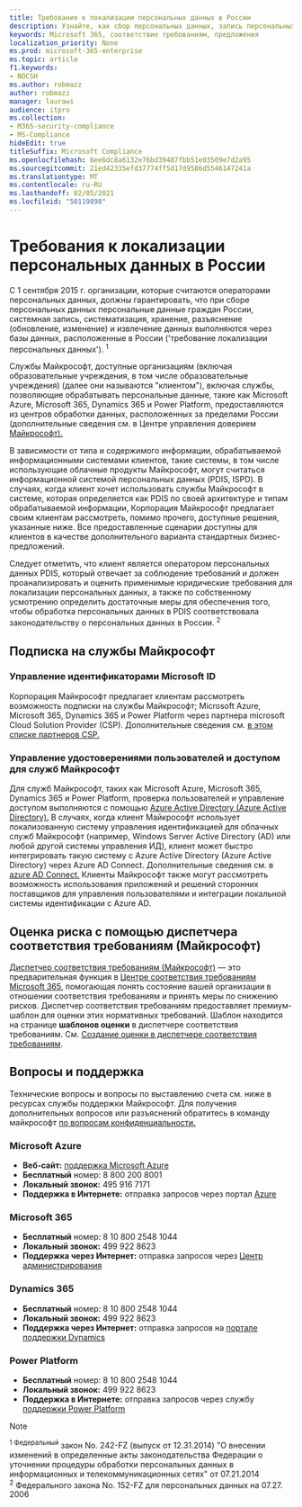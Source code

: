 ```yaml
---
title: Требования к локализации персональных данных в России
description: Узнайте, как сбор персональных данных, запись персональных данных граждан России, систематизация, хранение, хранение, разъяснение и извлечение выполняются в службах и базах данных Майкрософт, расположенных в России.
keywords: Microsoft 365, соответствие требованиям, предложения
localization_priority: None
ms.prod: microsoft-365-enterprise
ms.topic: article
f1.keywords:
- NOCSH
ms.author: robmazz
author: robmazz
manager: laurawi
audience: itpro
ms.collection:
- M365-security-compliance
- MS-Compliance
hideEdit: true
titleSuffix: Microsoft Compliance
ms.openlocfilehash: 6ee6dc8a6132e76bd39487fbb51e03509e7d2a95
ms.sourcegitcommit: 21ed42335efd37774ff5d17d9586d5546147241a
ms.translationtype: MT
ms.contentlocale: ru-RU
ms.lasthandoff: 02/05/2021
ms.locfileid: "50119898"
---
```

# <a name="russian-personal-data-localization-requirements"></a>Требования к локализации персональных данных в России

С 1 сентября 2015 г. организации, которые считаются операторами персональных данных, должны гарантировать, что при сборе персональных данных персональные данные граждан России, системная запись, систематизация, хранение, разъяснение (обновление, изменение) и извлечение данных выполняются через базы данных, расположенные в России ('требование локализации персональных данных'). <sup>1</sup>

Службы Майкрософт, доступные организациям (включая образовательные учреждения, в том числе образовательные учреждения) (далее они называются "клиентом"), включая службы, позволяющие обрабатывать персональные данные, такие как Microsoft Azure, Microsoft 365, Dynamics 365 и Power Platform, предоставляются из центров обработки данных, расположенных за пределами России (дополнительные сведения см. в Центре управления доверием [Майкрософт).](https://www.microsoft.com/trust-center)

В зависимости от типа и содержимого информации, обрабатываемой информационными системами клиентов, такие системы, в том числе использующие облачные продукты Майкрософт, могут считаться информационной системой персональных данных (PDIS, ISPD). В случаях, когда клиент хочет использовать службы Майкрософт в системе, которая определяется как PDIS по своей архитектуре и типам обрабатываемой информации, Корпорация Майкрософт предлагает своим клиентам рассмотреть, помимо прочего, доступные решения, указанные ниже. Все предоставленные сценарии доступны для клиентов в качестве дополнительного варианта стандартных бизнес-предложений.

Следует отметить, что клиент является оператором персональных данных PDIS, который отвечает за соблюдение требований и должен проанализировать и оценить применимые юридические требования для локализации персональных данных, а также по собственному усмотрению определить достаточные меры для обеспечения того, чтобы обработка персональных данных в PDIS соответствовала законодательству о персональных данных в России. <sup>2</sup>

## <a name="subscribing-to-microsoft-services"></a>Подписка на службы Майкрософт

### <a name="microsoft-id-management"></a>Управление идентификаторами Microsoft ID

Корпорация Майкрософт предлагает клиентам рассмотреть возможность подписки на службы Майкрософт; Microsoft Azure, Microsoft 365, Dynamics 365 и Power Platform через партнера microsoft Cloud Solution Provider (CSP). Дополнительные сведения см. [в этом списке партнеров CSP.](https://pinpoint.microsoft.com/search?type=services&campaign=691)

### <a name="managing-user-identity-and-access-for-microsoft-services"></a>Управление удостоверениями пользователей и доступом для служб Майкрософт

Для служб Майкрософт, таких как Microsoft Azure, Microsoft 365, Dynamics 365 и Power Platform, проверка пользователей и управление доступом выполняются с помощью [Azure Active Directory (Azure Active Directory).](https://azure.microsoft.com/services/active-directory/) В случаях, когда клиент Майкрософт использует локализованную систему управления идентификацией для облачных служб Майкрософт (например, Windows Server Active Directory (AD) или любой другой системы управления ИД), клиент может быстро интегрировать такую систему с Azure Active Directory (Azure Active Directory) через Azure AD Connect. Дополнительные сведения см. в [azure AD Connect.](/azure/active-directory/cloud-provisioning/) Клиенты Майкрософт также могут рассмотреть возможность использования приложений и решений сторонних поставщиков для управления пользователями и интеграции локальной системы идентификации с Azure AD.

## <a name="use-microsoft-compliance-manager-to-assess-your-risk"></a>Оценка риска с помощью диспетчера соответствия требованиям (Майкрософт)

[Диспетчер соответствия требованиям (Майкрософт)](/microsoft-365/compliance/compliance-manager) — это предварительная функция в [Центре соответствия требованиям Microsoft 365](/microsoft-365/compliance/microsoft-365-compliance-center), помогающая понять состояние вашей организации в отношении соответствия требованиям и принять меры по снижению рисков. Диспетчер соответствия требованиям предоставляет премиум-шаблон для оценки этих нормативных требований. Шаблон находится на странице **шаблонов оценки** в диспетчере соответствия требованиям. См. [Создание оценки в диспетчере соответствия требованиям](/microsoft-365/compliance/compliance-manager-assessments).

## <a name="questions-and-support"></a>Вопросы и поддержка

Технические вопросы и вопросы по выставлению счета см. ниже в ресурсах службы поддержки Майкрософт. Для получения дополнительных вопросов или разъяснений обратитесь в команду майкрософт [по вопросам конфиденциальности.](https://support.microsoft.com/gp/privacy-page)

### <a name="microsoft-azure"></a>Microsoft Azure

- **Веб-сайт:** [поддержка Microsoft Azure](https://aka.ms/GetAzureSupport)
- **Бесплатный** номер: 8 800 200 8001
- **Локальный звонок:** 495 916 7171
- **Поддержка в Интернете:** отправка запросов через портал [Azure](https://portal.azure.com)

### <a name="microsoft-365"></a>Microsoft 365

- **Бесплатный** номер: 8 10 800 2548 1044
- **Локальный звонок:** 499 922 8623
- **Поддержка через Интернет:** отправка запросов через [Центр администрирования](https://portal.office.com/)

### <a name="dynamics-365"></a>Dynamics 365

- **Бесплатный** номер: 8 10 800 2548 1044
- **Локальный звонок:** 499 922 8623
- **Поддержка через Интернет:** отправка запросов на [портале поддержки Dynamics](https://dynamics.microsoft.com/support/)

### <a name="power-platform"></a>Power Platform

- **Бесплатный** номер: 8 10 800 2548 1044
- **Локальный звонок:** 499 922 8623
- **Поддержка в Интернете:** отправка запросов через службу [поддержки Power Platform](/power-platform/admin/get-help-support)

> [!NOTE]
> <sup>1 Федеральный</sup> закон No. 242-FZ (выпуск от 12.31.2014) "О внесении изменений в определенные акты законодательства Федерации о уточнении процедуры обработки персональных данных в информационных и телекоммуникационных сетях" от 07.21.2014 <br>
> <sup>2</sup> Федерального закона No. 152-FZ для персональных данных на 07.27. 2006<br>
